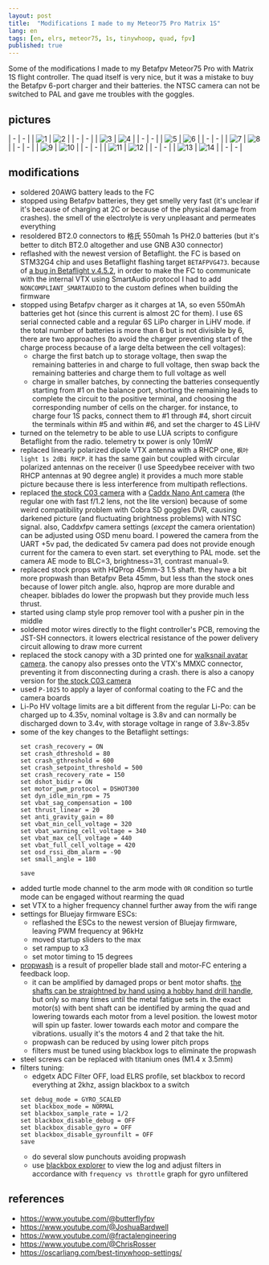 ```yaml
---
layout: post
title:  "Modifications I made to my Meteor75 Pro Matrix 1S"
lang: en
tags: [en, elrs, meteor75, 1s, tinywhoop, quad, fpv]
published: true
---
```


Some of the modifications I made to my Betafpv Meteor75 Pro with Matrix 1S flight controller. The quad itself is very nice, but it was a mistake to buy the Betafpv 6-port charger and their batteries. the NTSC camera can not be switched to PAL and gave me troubles with the goggles.

## pictures

| - | - |
| ![1](/assets/images/meteor-02.jpg) | ![2](/assets/images/meteor-03.jpg) |
| - | - |
| ![3](/assets/images/meteor-04.jpg) | ![4](/assets/images/meteor-06.jpg) |
| - | - |
| ![5](/assets/images/meteor-07.jpg) | ![6](/assets/images/meteor-08.jpg) |
| - | - |
| ![7](/assets/images/meteor-09.jpg) | ![8](/assets/images/meteor-10.jpg) |
| - | - |
| ![9](/assets/images/meteor-11.jpg) | ![10](/assets/images/meteor-12.jpg) |
| - | - |
| ![11](/assets/images/meteor-13.jpg) | ![12](/assets/images/meteor-14.jpg) |
| - | - |
| ![13](/assets/images/meteor-15.jpg) | ![14](/assets/images/meteor-16.jpg) |
| - | - |

## modifications

- soldered 20AWG battery leads to the FC
- stopped using Betafpv batteries, they get smelly very fast (it's unclear if it's because of charging at 2C or because of the physical damage from crashes). the smell of the electrolyte is very unpleasant and permeates everything
- resoldered BT2.0 connectors to 格氏 550mah 1s PH2.0 batteries (but it's better to ditch BT2.0 altogether and use GNB A30 connector)
- reflashed with the newest version of Betaflight. the FC is based on STM32G4 chip and uses Betaflight flashing target `BETAFPVG473`. because of [a bug in Betaflight v.4.5.2](https://github.com/betaflight/betaflight/issues/14316), in order to make the FC to communicate with the internal VTX using SmartAudio protocol I had to add `NONCOMPLIANT_SMARTAUDIO` to the custom defines when building the firmware
- stopped using Betafpv charger as it charges at 1A, so even 550mAh batteries get hot (since this current is almost 2C for them). I use 6S serial connected cable and a regular 6S LiPo charger in LiHV mode. if the total number of batteries is more than 6 but is not divisible by 6, there are two approaches (to avoid the charger preventing start of the charge process because of a large delta between the cell voltages):
  - charge the first batch up to storage voltage, then swap the remaining batteries in and charge to full voltage, then swap back the remaining batteries and charge them to full voltage as well
  - charge in smaller batches, by connecting the batteries consequently starting from #1 on the balance port, shorting the remaining leads to complete the circuit to the positive terminal, and choosing the corresponding number of cells on the charger. for instance, to charge four 1S packs, connect them to #1 through #4, short circuit the terminals within #5 and within #6, and set the charger to 4S LiHV
- turned on the telemetry to be able to use LUA scripts to configure Betaflight from the radio. telemetry tx power is only 10mW
- replaced linearly polarized dipole VTX antenna with a RHCP one, `枫叶 light 1s 2dBi RHCP`. it has the same gain but coupled with circular polarized antennas on the receiver (I use Speedybee receiver with two RHCP antennas at 90 degree angle) it provides a much more stable picture because there is less interference from multipath reflections.
- replaced [the stock C03 camera](https://betafpv.com/products/c03-fpv-micro-camera) with a [Caddx Nano Ant camera](https://caddxfpv.com/collections/caddxfpv-tiny-camera/products/caddx-ant-analog-camera) (the regular one with fast f/1.2 lens, not the lite version) because of some weird compatibility problem with Cobra SD goggles DVR, causing darkened picture (and fluctuating brightness problems) with NTSC signal. also, Caddxfpv camera settings (_except_ the camera orientation) can be adjusted using OSD menu board. I powered the camera from the UART +5v pad, the dedicated 5v camera pad does not provide enough current for the camera to even start. set everything to PAL mode. set the camera AE mode to BLC=3, brightness=31, contrast manual=9.
- replaced stock props with HQProp 45mm-3 1.5 shaft. they have a bit more propwash than Betafpv Beta 45mm, but less than the stock ones because of lower pitch angle. also, hqprop are more durable and cheaper. biblades do lower the propwash but they provide much less thrust.
- started using clamp style prop remover tool with a pusher pin in the middle
- soldered motor wires directly to the flight controller's PCB, removing the JST-SH connectors. it lowers electrical resistance of the power delivery circuit allowing to draw more current
- replaced the stock canopy with a 3D printed one for [walksnail avatar camera](https://www.thingiverse.com/thing:6201941). the canopy also presses onto the VTX's MMXC connector, preventing it from disconnecting during a crash. there is also a canopy version for [the stock C03 camera](https://www.thingiverse.com/thing:6841109)
- used `P-1025` to apply a layer of conformal coating to the FC and the camera boards
- Li-Po HV voltage limits are a bit different from the regular Li-Po: can be charged up to 4.35v, nominal voltage is 3.8v and can normally be discharged down to 3.4v, with storage voltage in range of 3.8v-3.85v
- some of the key changes to the Betaflight settings:
  ```
  set crash_recovery = ON
  set crash_dthreshold = 80
  set crash_gthreshold = 600
  set crash_setpoint_threshold = 500
  set crash_recovery_rate = 150
  set dshot_bidir = ON
  set motor_pwm_protocol = DSHOT300
  set dyn_idle_min_rpm = 75
  set vbat_sag_compensation = 100
  set thrust_linear = 20
  set anti_gravity_gain = 80
  set vbat_min_cell_voltage = 320
  set vbat_warning_cell_voltage = 340
  set vbat_max_cell_voltage = 440
  set vbat_full_cell_voltage = 420
  set osd_rssi_dbm_alarm = -90
  set small_angle = 180

  save
  ```
- added turtle mode channel to the arm mode with `OR` condition so turtle mode can be engaged without rearming the quad
- set VTX to a higher frequency channel further away from the wifi range
- settings for Bluejay firmware ESCs:
  - reflashed the ESCs to the newest version of Bluejay firmware, leaving PWM frequency at 96kHz 
  - moved startup sliders to the max
  - set rampup to x3
  - set motor timing to 15 degrees
- [propwash](https://www.youtube.com/watch?v=CAMcRbQh3xM) is a result of propeller blade stall and motor-FC entering a feedback loop.
  - it can be amplified by damaged props or bent motor shafts. [the shafts can be straightned by hand using a hobby hand drill handle](https://www.youtube.com/watch?v=U0RyeabFciM), but only so many times until the metal fatigue sets in. the exact motor(s) with bent shaft can be identified by arming the quad and lowering towards each motor from a level position. the lowest motor will spin up faster. lower towards each motor and compare the vibrations. usually it's the motors 4 and 2 that take the hit.
  - propwash can be reduced by using lower pitch props
  - filters must be tuned using blackbox logs to eliminate the propwash
- steel screws can be replaced with titanium ones (M1.4 x 3.5mm)
- filters tuning:
  - edgetx ADC Filter OFF, load ELRS profile, set blackbox to record everything at 2khz, assign blackbox to a switch
  ```
  set debug_mode = GYRO_SCALED
  set blackbox_mode = NORMAL
  set blackbox_sample_rate = 1/2
  set blackbox_disable_debug = OFF
  set blackbox_disable_gyro = OFF
  set blackbox_disable_gyrounfilt = OFF
  save
  ```
  - do several slow punchouts avoiding propwash
  - use [blackbox explorer](https://blackbox.betaflight.com/) to view the log and adjust filters in accordance with `frequency vs throttle` graph for gyro unfiltered
  

## references

  - https://www.youtube.com/@butterflyfpv
  - https://www.youtube.com/@JoshuaBardwell
  - https://www.youtube.com/@fractalengineering
  - https://www.youtube.com/@ChrisRosser
  - https://oscarliang.com/best-tinywhoop-settings/

